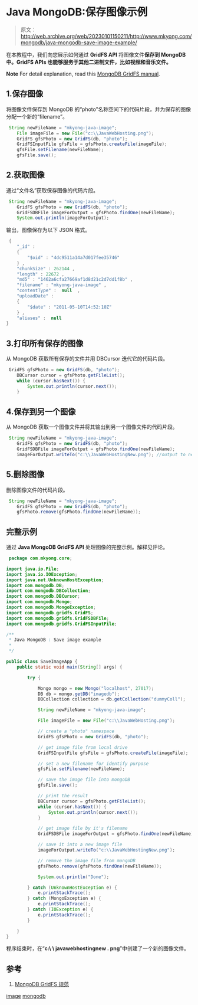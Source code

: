 # Java MongoDB:保存图像示例

> 原文：<http://web.archive.org/web/20230101150211/http://www.mkyong.com/mongodb/java-mongodb-save-image-example/>

在本教程中，我们向您展示如何通过 **GridFS API** 将图像文件**保存到 MongoDB 中。GridFS APIs 也能够服务于其他二进制文件，比如视频和音乐文件。**

**Note**
For detail explanation, read this [MongoDB GridFS manual](http://web.archive.org/web/20191005215918/http://docs.mongodb.org/manual/applications/gridfs/).

## 1.保存图像

将图像文件保存到 MongoDB 的“photo”名称空间下的代码片段，并为保存的图像分配一个新的“filename”。

```java
 String newFileName = "mkyong-java-image";
	File imageFile = new File("c:\\JavaWebHosting.png");
	GridFS gfsPhoto = new GridFS(db, "photo");
	GridFSInputFile gfsFile = gfsPhoto.createFile(imageFile);
	gfsFile.setFilename(newFileName);
	gfsFile.save(); 
```

## 2.获取图像

通过“文件名”获取保存图像的代码片段。

```java
 String newFileName = "mkyong-java-image";
	GridFS gfsPhoto = new GridFS(db, "photo");
	GridFSDBFile imageForOutput = gfsPhoto.findOne(newFileName);
	System.out.println(imageForOutput); 
```

输出，图像保存为以下 JSON 格式。

```java
 { 
	"_id" : 
	{ 
		"$oid" : "4dc9511a14a7d017fee35746"
	} , 
	"chunkSize" : 262144 , 
	"length" : 22672 , 
	"md5" : "1462a6cfa27669af1d8d21c2d7dd1f8b" , 
	"filename" : "mkyong-java-image" , 
	"contentType" :  null  , 
	"uploadDate" : 
	{ 
		"$date" : "2011-05-10T14:52:10Z"
	} , 
	"aliases" :  null 
} 
```

## 3.打印所有保存的图像

从 MongoDB 获取所有保存的文件并用 DBCursor 迭代它的代码片段。

```java
 GridFS gfsPhoto = new GridFS(db, "photo");
	DBCursor cursor = gfsPhoto.getFileList();
	while (cursor.hasNext()) {
		System.out.println(cursor.next());
	} 
```

## 4.保存到另一个图像

从 MongoDB 获取一个图像文件并将其输出到另一个图像文件的代码片段。

```java
 String newFileName = "mkyong-java-image";
	GridFS gfsPhoto = new GridFS(db, "photo");
	GridFSDBFile imageForOutput = gfsPhoto.findOne(newFileName);
	imageForOutput.writeTo("c:\\JavaWebHostingNew.png"); //output to new file 
```

## 5.删除图像

删除图像文件的代码片段。

```java
 String newFileName = "mkyong-java-image";
	GridFS gfsPhoto = new GridFS(db, "photo");
	gfsPhoto.remove(gfsPhoto.findOne(newFileName)); 
```

## 完整示例

通过 **Java MongoDB GridFS API** 处理图像的完整示例。解释见评论。

```java
 package com.mkyong.core;

import java.io.File;
import java.io.IOException;
import java.net.UnknownHostException;
import com.mongodb.DB;
import com.mongodb.DBCollection;
import com.mongodb.DBCursor;
import com.mongodb.Mongo;
import com.mongodb.MongoException;
import com.mongodb.gridfs.GridFS;
import com.mongodb.gridfs.GridFSDBFile;
import com.mongodb.gridfs.GridFSInputFile;

/**
 * Java MongoDB : Save image example
 * 
 */

public class SaveImageApp {
	public static void main(String[] args) {

		try {

			Mongo mongo = new Mongo("localhost", 27017);
			DB db = mongo.getDB("imagedb");
			DBCollection collection = db.getCollection("dummyColl");

			String newFileName = "mkyong-java-image";

			File imageFile = new File("c:\\JavaWebHosting.png");

			// create a "photo" namespace
			GridFS gfsPhoto = new GridFS(db, "photo");

			// get image file from local drive
			GridFSInputFile gfsFile = gfsPhoto.createFile(imageFile);

			// set a new filename for identify purpose
			gfsFile.setFilename(newFileName);

			// save the image file into mongoDB
			gfsFile.save();

			// print the result
			DBCursor cursor = gfsPhoto.getFileList();
			while (cursor.hasNext()) {
				System.out.println(cursor.next());
			}

			// get image file by it's filename
			GridFSDBFile imageForOutput = gfsPhoto.findOne(newFileName);

			// save it into a new image file
			imageForOutput.writeTo("c:\\JavaWebHostingNew.png");

			// remove the image file from mongoDB
			gfsPhoto.remove(gfsPhoto.findOne(newFileName));

			System.out.println("Done");

		} catch (UnknownHostException e) {
			e.printStackTrace();
		} catch (MongoException e) {
			e.printStackTrace();
		} catch (IOException e) {
			e.printStackTrace();
		}

	}
} 
```

程序结束时，在“**c:\ \ javawebhostingnew . png**”中创建了一个新的图像文件。

## 参考

1.  [MongoDB GridFS 规范](http://web.archive.org/web/20191005215918/http://docs.mongodb.org/manual/applications/gridfs/)

[image](http://web.archive.org/web/20191005215918/https://www.mkyong.com/tag/image/) [mongodb](http://web.archive.org/web/20191005215918/https://www.mkyong.com/tag/mongodb/)<input type="hidden" id="mkyong-current-postId" value="8841">







